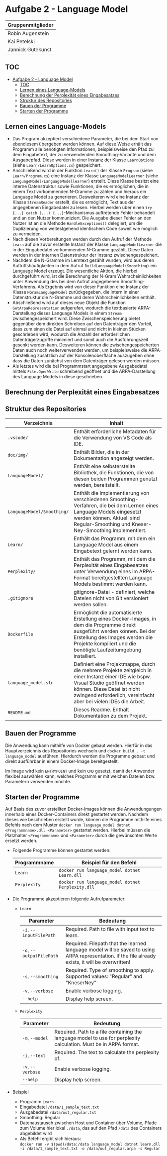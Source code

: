 # Aufgabe 2 - Language Model

| Gruppenmitglieder |
|-|
| Robin Augenstein |
| Kai Petelski |
| Jannick Gutekunst |

## TOC

- [Aufgabe 2 - Language Model](#aufgabe-2---language-model)
  - [TOC](#toc)
  - [Lernen eines Language-Models](#lernen-eines-language-models)
  - [Berechnung der Perplexität eines Eingabesatzes](#berechnung-der-perplexität-eines-eingabesatzes)
  - [Struktur des Repositories](#struktur-des-repositories)
  - [Bauen der Programme](#bauen-der-programme)
  - [Starten der Programme](#starten-der-programme)

## Lernen eines Language-Models

- Das Program akzeptiert verschiedene Parameter, die bei dem Start von ebendiesem übergeben werden können. Auf diese Weise erhält das Programm alle benötigten Informationen, beispielsweise den Pfad zu dem Eingabetext, der zu verwendenden Smoothing-Variante und dem Ausgabepfad. Diese werden in einer Instanz der Klasse `LearnOptions` (siehe `Learn/LearnOptions.cs`) gespeichert.
- Anschließend wird in der Funktion `Learn()` der Klasse `Program` (siehe `Learn/Program.cs`) eine Instanz der Klasse `LanguageModelLearner` (siehe `LanguageModel/LanguageModellearner`) erstellt. Diese Klasse besitzt eine  interne Datenstruktur sowie Funktionen, die es ermöglichen, die in einem Text vorkommenden N-Gramme zu zählen und hieraus ein Language Model zu generieren. Desweiteren wird eine Instanz der Klasse `StreamReader` erstellt, die es ermöglicht, Text aus der angegebenen Eingabedatei zu lesen. Hierbei werden über einen `try {...} catch (...) {...}`-Mechanismus auftretende Fehler behandelt und an den Nutzer kommuniziert. Die Ausgabe dieser Fehler an den Nutzer ist an die Methode `HandleExceptions()` delegiert, um die Duplizierung von weitestgehend identischem Code soweit wie möglich zu vermeiden.
- Nach diesen Vorbereitungen werden durch den Aufruf der Methode `Learn` auf die zuvor erstellte Instanz der Klasse `LanguageModelLearner` die in der Eingabedatei vorkommenden N-Gramme gezählt. Diese Daten werden in der internen Datenstruktur der Instanz zwischengespeichert.
- Nachdem die N-Gramme im Lerntext gezählt wurden, wird aus deren Auftrittshäufigkeiten in dem Aufruf `BuildLanguageModel(Smoothing)` ein Language Model erzeugt. Die wesentliche Aktion, die hierbei durchgeführt wird, ist die Berechnung der N-Gram Wahrscheinlichkeiten unter Anwendung des bei dem Aufruf angegebenen Smoothing-Verfahrens. Als Ergebnis wird von dieser Funktion eine Instanz der Klasse `NGramLanguageModel` zurückgegeben, die intern in einer Datenstruktur die N-Gramme und deren Wahrscheinlichkeiten enthält.
- Abschließend wird auf dieses neue Objekt die Funktion `GetArpaRepresentation` aufgerufen, wodurch die textbasierte ARPA-Darstellung dieses Language Models in einem `Stream` zwischengespeichert wird. Diese Zwischenspeicherung bietet gegenüber dem direkten Schreiben auf den Datenträger den Vorteil, dass zum einen die Datei auf einmal und nicht in kleinen Stücken geschrieben wird, wodurch die Anzahl der erforderlichen Datenträgerzugriffe minimiert und somit auch die Ausführungszeit gesenkt werden kann. Desweiteren können die zwischengespeicherten Daten auch noch weiterverwendet werden, um beispielsweise die ARPA-Darstellung zusätzlich auf der Konsolenoberfläche auszugeben ohne dass die Daten zunächst von dem Datenträger gelesen werden müssen.
- Als letztes wird die bei Programmstart angegebene Ausgabedatei mittels `File.OpenWrite` schreibend geöffnet und die ARPA-Darstellung des Language Models in diese geschrieben.

## Berechnung der Perplexität eines Eingabesatzes

## Struktur des Repositories

| Verzeichnis | Inhalt |
|-|-|
| `.vscode/` | Enthält erforderliche Metadaten für die Verwendung von VS Code als IDE. |
| `doc/img/` | Enthält Bilder, die in der Dokumentation angezeigt werden. |
| `LanguageModel/` | Enthält eine selbsterstellte Bibliothek, die Funktionen, die von diesen beiden Programmen genutzt werden, bereitstellt. |
| `LanguageModel/Smoothing/` | Enthält die Implementierung von verschiedenen Smoothing-Verfahren, die bei dem Lernen eines Language Models eingesetzt werden können. Aktuell sind Regular-Smoothing und Kneser-Ney-Smoothing implementiert. |
| `Learn/` | Enthält das Programm, mit dem ein Language Model aus einem Eingabetext gelernt werden kann. |
| `Perplexity/` | Enthält das Programm, mit dem die Perplexität eines Eingabesatzes unter Verwendung eines im ARPA-Format bereitgestellten Language Models bestimmt werden kann. |
| `.gitignore` | gitignore-Datei - definiert, welche Dateien nicht von Git versioniert werden sollen. |
| `Dockerfile` | Ermöglicht die automatisierte Erstellung eines Docker-Images, in dem die Programme direkt ausgeführt werden können. Bei der Erstellung des Images werden die Projekte kompiliert und die benötigte Laufzeitumgebung installiert. |
| `language_model.sln` | Definiert eine Projektmappe, durch die mehrere Projekte zeitgleich in einer Instanz einer IDE wie bspw. Visual Studio geöffnet werden können. Diese Datei ist nicht zwingend erforderlich, vereinfacht aber bei vielen IDEs die Arbeit. |
| `README.md` | Dieses Readme. Enthält Dokumentation zu dem Projekt. |

## Bauen der Programme

Die Anwendung kann mithilfe von Docker gebaut werden. Hierfür in das Hauptverzeichnis des Repositories wechseln und `docker build . -t language_model` ausführen. Hierdurch werden die Programme gebaut und direkt ausführbar in einem Docker-Image bereitgestellt.

Im Image wird kein `ENTRYPOINT` und kein `CMD` gesetzt, damit der Anwender flexibel auswählen kann, welches Programm er mit welchen Dateien bzw. Parametern verwenden möchte.

## Starten der Programme

Auf Basis des zuvor erstellten Docker-Images können die Anwendungungen innerhalb eines Docker-Containers direkt gestartet werden. Nachdem dieses wie beschrieben erstellt wurde, können die Programme mithilfe eines Befehls nach dem Muster `docker run language_model dotnet <Programmname>.dll <Parameter>` gestartet werden. Hierbei müssen die Platzhalter `<Programmname>` und `<Parameter>` durch die gewünschten Werte ersetzt werden.

- Folgende Programme können gestartet werden:

  | Programmname | Beispiel für den Befehl |
  |-|-|
  | `Learn` | `docker run language_model dotnet Learn.dll` |
  | `Perplexity` | `docker run language_model dotnet Perplexity.dll` |

- Die Programme akzeptieren folgende Aufrufparameter:
  - `Learn`

    | Parameter | Bedeutung |
    |-|-|
    | `-i`, `--inputFilePath` | Required. Path to file with input text to learn. |
    | `-o`, `--outputFilePath` | Required. Filepath that the learned language model will be saved to using ARPA representation. If the file already exists, it will be overwritten! |
    | `-s`, `--smoothing` | Required. Type of smoothing to apply. Supported values: "Regular" and "KneserNey" |
    | `-v`, `--verbose` | Enable verbose logging. |
    | `--help` | Display help screen. |

  - `Perplexity`

    | Parameter | Bedeutung |
    |-|-|
    | `-m`, `--model` | Required. Path to a file containing the language model to use for perplexity calculation. Must be in ARPA format. |
    | `-i`, `--text` | Required. The text to calculate the perplexity of. |
    | `-v`, `--verbose` | Enable verbose logging. |
    | `--help` | Display help screen. |

- Beispiel
  - Programm `Learn`
  - Eingabedatei `/data/1_sample_text.txt`
  - Ausgabedatei `/data/out_regular.txt`
  - Smoothing: Regular
  - Datenaustausch zwischen Host und Container über Volume, Pfade zum Volume hier lokal `./data`, das auf den Pfad `/data` des Containers abgebildet wird
  - Als Befehl ergibt sich hieraus:  
    `docker run -v $(pwd)/data:/data language_model dotnet learn.dll -i /data/1_sample_text.txt -o /data/out_regular.arpa -s Regular`
